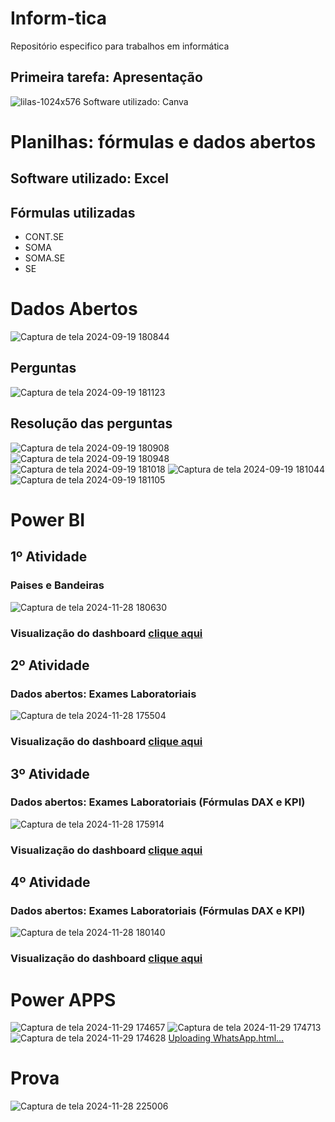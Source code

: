# Inform-tica
Repositório especifico para trabalhos em informática
## Primeira tarefa: Apresentação
![lilas-1024x576](https://github.com/user-attachments/assets/62c852e1-43fc-43e5-a8ab-a622fc34b310)
Software utilizado: Canva 

# Planilhas: fórmulas e dados abertos
## Software utilizado: Excel
## Fórmulas utilizadas
- CONT.SE
- SOMA
- SOMA.SE
- SE

# Dados Abertos 
![Captura de tela 2024-09-19 180844](https://github.com/user-attachments/assets/2792dea7-3089-4182-826e-c5d76418a98f)
## Perguntas 
![Captura de tela 2024-09-19 181123](https://github.com/user-attachments/assets/6a54a320-2002-4329-83ce-4d43e8bbbe18)
## Resolução das perguntas
![Captura de tela 2024-09-19 180908](https://github.com/user-attachments/assets/5aa805ba-ff69-4da4-a67b-9b69f4bb4f2b)
![Captura de tela 2024-09-19 180948](https://github.com/user-attachments/assets/a5c9fe21-998a-40f0-b3e9-bd46f934ae3c)
![Captura de tela 2024-09-19 181018](https://github.com/user-attachments/assets/2ff7f727-0fd6-4072-ba81-326fe2a9927a)
![Captura de tela 2024-09-19 181044](https://github.com/user-attachments/assets/8039b894-7d5c-4dc2-99b5-3d304615fdd4)
![Captura de tela 2024-09-19 181105](https://github.com/user-attachments/assets/8c1d9ae3-d310-444b-aed9-0aa1fff05f67)

# Power BI
##  1º Atividade 
### Paises e Bandeiras 
![Captura de tela 2024-11-28 180630](https://github.com/user-attachments/assets/702c4d89-0f1a-46f2-b71d-775f717e73da)

###  Visualização do dashboard [clique aqui](https://app.powerbi.com/groups/me/reports/408ae0d9-5ed0-4e17-946c-a29747b643b8?experience=power-bi)

##  2º Atividade 
### Dados abertos: Exames Laboratoriais 
![Captura de tela 2024-11-28 175504](https://github.com/user-attachments/assets/38a1f1ec-64c6-47eb-8911-fa3cc8fdb0f4)
 
###  Visualização do dashboard [clique aqui](https://app.powerbi.com/groups/me/reports/8e486a2b-9c96-428d-b620-06591e5b2ed1?experience=power-bi)

##  3º Atividade
### Dados abertos: Exames Laboratoriais (Fórmulas DAX e KPI)
![Captura de tela 2024-11-28 175914](https://github.com/user-attachments/assets/af1e244d-2026-4ca8-94db-7e9677b62ade)

###  Visualização do dashboard [clique aqui](https://app.powerbi.com/groups/me/reports/6315aa67-53dd-4508-b91d-00986281bd36?experience=power-bi)

##  4º Atividade
### Dados abertos: Exames Laboratoriais (Fórmulas DAX e KPI)
![Captura de tela 2024-11-28 180140](https://github.com/user-attachments/assets/392fee7f-da80-4a62-afd8-01cd622f655d)

###  Visualização do dashboard [clique aqui](https://app.powerbi.com/groups/me/reports/66ed0846-2f41-48ab-9872-9abbe5e6ae4b?experience=power-bi)

# Power APPS
![Captura de tela 2024-11-29 174657](https://github.com/user-attachments/assets/42c59de4-a0f2-4980-aa52-b8a16f6cd264)
![Captura de tela 2024-11-29 174713](https://github.com/user-attachments/assets/1080a229-3bd2-4ee7-8ef1-24cdf2a33d1c)
![Captura de tela 2024-11-29 174628](https://github.com/user-attachments/assets/032fb234-5cf6-479e-aed5-0da9501ac93a)
[Uploading WhatsApp.html…]()

# Prova 
![Captura de tela 2024-11-28 225006](https://github.com/user-attachments/assets/9607d08f-6ba6-4280-a33a-368f7f2981a0)
